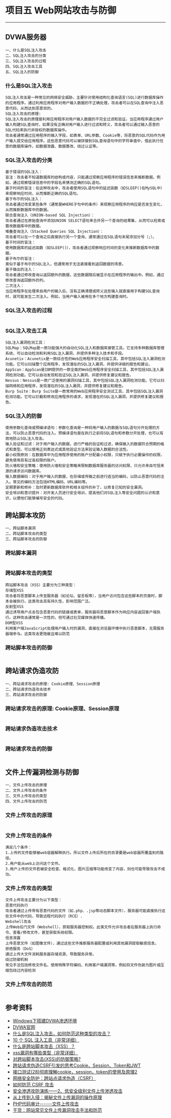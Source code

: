 
# 项目五 Web网站攻击与防御

---

## DVWA服务器
```.text
一、什么是SQL注入攻击
二、SQL注入攻击的分类
三、SQL注入攻击的过程
四、SQL注入攻击工具
五、SQL注入的防御
```
### 什么是SQL注入攻击
```.text
SQL注入攻击是一种常见的网络安全威胁，主要针对使用结构化查询语言(SQL)进行数据库操作的应用程序。通过利用应用程序对用户输入数据的不正确处理，攻击者可以在SQL查询中注入恶意代码，从而达到恶意目的。
SQL注入攻击的原理:
SQL注入攻击的原理是利用应用程序对用户输入数据的不完全过滤和验证。当应用程序通过用户输入构建SQL查询时，如果没有正确对用户输入进行过滤和转义，攻击者可以通过输入恶意的SQL代码来执行非授权的数据库操作。
攻击者通常通过应用程序的输入字段，如表单、URL参数、Cookie等，将恶意的SQL代码作为用户输入提交给应用程序。这些恶意代码可以被拼接到SQL查询语句中的字符串值中，借此执行任意的数据库操作，如数据泄露、数据篡改、绕过认证等。
```

### SQL注入攻击的分类
```.text
基于错误的SQL注入：
盲注：攻击者不知道数据库的结构或内容，只能通过观察应用程序的错误信息来推断数据。例如，通过观察错误信息中的字段名来猜测正确的SQL语句。
基于时间的盲注：在这种攻击中，攻击者使用SQL语句中的延迟函数（如SLEEP()在MySQL中）来观察响应时间，从而推断正确的SQL语句。
基于布尔的SQL注入：
攻击者通过改变某些条件（通常是WHERE子句中的条件）来观察应用程序的响应是否发生变化，从而推断数据库中的数据。
联合查询注入（UNION-based SQL Injection）：
攻击者通过在原始查询中添加UNION SELECT语句来合并另一个查询的结果集，从而可以检索或篡改数据库中的数据。
堆叠查询注入（Stacked Queries SQL Injection）：
攻击者可以在一个查询之后直接执行另一个查询，通常通过在SQL语句末尾添加分号（;）。
基于时间的盲注：
使用数据库的延迟函数（如SLEEP()），攻击者通过观察响应时间的变化来推断数据库中的数据。
基于布尔的盲注：
类似于基于布尔的SQL注入，但通常用于无法直接看到返回数据的场景。
基于输出的注入：
攻击者通过修改查询以返回额外的数据，这些数据随后被显示在应用程序的输出中。例如，通过修改查询返回额外的列。
二次注入：
当应用程序在处理来自用户的输入后，没有正确清理或转义这些输入就直接用于构建SQL查询时，就可能发生二次注入。例如，当用户输入被用在多个地方构建查询时。
```

### SQL注入攻击的过程
```.text

```

### SQL注入攻击工具
```.text
SQL注入漏洞检测工具：
SQLMap：SQLMap是一款功能强大的自动化SQL注入和数据库接管工具。它支持多种数据库管理系统，可以自动检测和利用SQL注入漏洞，并提供多种注入技术和手段。
Acunetix：Acunetix是一款综合性的Web应用程序安全扫描工具，其中包括SQL注入漏洞检测功能。它可以扫描整个应用程序，发现潜在的SQL注入漏洞，并提供详细的报告和建议。
AppScan：AppScan是IBM提供的一款全面的Web应用程序安全扫描工具，其中包括SQL注入漏洞检测功能。它可以自动发现和验证SQL注入漏洞，并提供修复建议和报告。
Nessus：Nessus是一款广泛使用的漏洞扫描工具，其中包括SQL注入漏洞检测功能。它可以扫描网络和应用程序，发现潜在的SQL注入漏洞，并提供修复建议和报告。
Burp Suite：Burp Suite是一款常用的Web应用程序安全测试工具，其中包括SQL注入漏洞检测功能。它可以拦截和修改应用程序的请求，发现潜在的SQL注入漏洞，并提供修复建议和报告。
```

### SQL注入的防御
```.text
使用参数化查询或预编译语句：参数化查询是一种将用户输入的数据与SQL语句分开处理的方法，可以防止恶意代码的注入。预编译语句是在执行之前将SQL语句和参数分开处理，也可以有效地防止SQL注入攻击。
输入验证和过滤：对于用户输入的数据，进行严格的验证和过滤，确保输入的数据符合预期的格式和类型。可以使用正则表达式或其他验证方法来验证输入数据的合法性。
最小权限原则：在数据库中为应用程序使用的账户分配最小权限，只赋予执行必要操作的权限，避免使用具有过高权限的账户。
防火墙和安全策略：使用防火墙和安全策略来限制数据库服务器的访问权限，只允许来自可信来源的请求访问数据库。
输入数据编码：对于用户输入的数据，在存储或传输之前进行适当的编码，以防止恶意代码的注入。常见的编码方法包括HTML编码、URL编码等。
定期更新和修补：及时更新数据库软件和相关组件的补丁，以修复已知的安全漏洞。
安全培训和意识提升：对开发人员进行安全培训，提高他们对SQL注入等安全问题的认识和意识，以便他们能够编写安全的代码。
```

## 跨站脚本攻防
```.text
一、跨站脚本漏洞
二、跨站脚本攻击的类型
三、跨站脚本攻击的防御
```
### 跨站脚本漏洞
```.text

```
### 跨站脚本攻击的类型
```.text
跨站脚本攻击（XSS）主要分为三种类型：
存储型XSS
攻击者将恶意脚本上传至服务器（如论坛、留言板等），当用户访问包含这些脚本的页面时，脚本会被执行。这类攻击具有持久性，影响范围广泛。 ‌
反射型XSS
通过诱导用户点击包含恶意代码的链接或表单，服务器将恶意脚本作为响应内容返回客户端执行。这种攻击通常是一次性的，但可通过社交媒体快速传播。 ‌
DOM型XSS
利用客户端JavaScript处理用户输入时的漏洞，直接在浏览器环境中执行恶意脚本，无需服务器端参与。这类攻击更隐蔽且难以防范
```
### 跨站脚本攻击的防御
```.text

```


## 跨站请求伪造攻防
```.text
一、跨站请求攻击的原理: Cookie原理、Session原理
二、跨站请求伪造攻击技术
三、跨站请求攻击的防御
```

### 跨站请求攻击的原理: Cookie原理、Session原理
```.text

```
### 跨站请求伪造攻击技术
```.text

```
### 跨站请求攻击的防御
```.text

```

## 文件上传漏洞检测与防御
```.text
一、文件上传攻击的原理
二、文件上传攻击的条件
三、文件上传攻击的类型
四、文件上传攻击的防范
```
### 文件上传攻击的原理
```.text

```
### 文件上传攻击的条件
```.text
满足几个条件：
1.上传的文件能够被web容器解释执行。所以文件上传后所在的目录要是web容器所覆盖到的路径。
2.用户能从web上访问这个文件。
3.用户上传的文件若被安全检查、格式化、图片压缩等功能改变了内容，则也可能导致攻击不成功。
```
### 文件上传攻击的类型
```.text
文件上传攻击主要分为以下类型：
恶意代码执行
攻击者通过上传带有恶意代码的文件（如.php、.jsp等动态脚本文件），服务器可能直接执行这些文件中的代码，导致远程代码执行（RCE）.
Webshell攻击
上传Web后门文件（Webshell），获取服务器控制权。此类文件允许攻击者在服务器上执行命令、查看/修改文件，甚至获取系统权限。
信息泄露
上传恶意文件（如图像文件），通过这些文件推断服务器配置或利用其他漏洞提取敏感信息。
拒绝服务（DoS）
通过上传大文件消耗服务器存储资源，导致服务异常。
绕过防御机制
常见手法包括修改文件名、使用特殊字符编码、利用客户端漏洞等，例如将文件伪装为图片或压缩包绕过内容检测
```
### 文件上传攻击的防范
```.text

```

## 参考资料
- [Windows下搭建DVWA渗透环境](https://blog.csdn.net/keylion_/article/details/80318594)
- [DVWA官网](http://www.dvwa.co.uk/)
- [什么是SQL注入攻击，如何防范这种类型的攻击？](https://cloud.tencent.com/developer/article/2322854)
- [10 个 SQL 注入工具（非常详细）](https://blog.csdn.net/pfourfire/article/details/147046765)
- [什么是跨站脚本攻击（XSS）？](https://info.support.huawei.com/info-finder/encyclopedia/zh/%E8%B7%A8%E7%AB%99%E8%84%9A%E6%9C%AC%E6%94%BB%E5%87%BB.html)
- [xss漏洞有哪些类型（非常详细）](https://blog.csdn.net/chengxuyuanyy/article/details/143322851)
- [对跨站脚本攻击(XSS)的防御策略?](https://developer.aliyun.com/article/1589200)
- [跨站请求伪造CSRF引发的思考Cookie、Session、Token和JWT](https://blog.csdn.net/wdquan19851029/article/details/122175054)
- [接口测试(28)彻底理解cookie，session，token的使用及原理2](https://developer.aliyun.com/article/1107318)
- [网络安全防护：跨站点请求伪造（CSRF）](https://blog.csdn.net/xike1024/article/details/148643787)
- [如何防范 CSRF 攻击](https://developer.aliyun.com/article/1636748)
- [安全渗透攻防演练——2、低安全级别文件上传渗透攻击](https://zhuanlan.zhihu.com/p/686135782)
- [从上传到入侵：揭秘文件上传漏洞的操作原理](https://blog.csdn.net/m0_59598029/article/details/146134169)
- [PHP代码审计------文件上传攻击](https://blog.csdn.net/bylfsj/article/details/101158894)
- [干货：网站常见文件上传漏洞攻击手法和防范](https://blog.csdn.net/u013528853/article/details/136888331)










